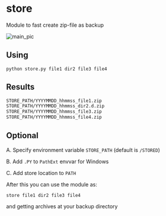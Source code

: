 # store

Module to fast create zip-file as backup

![main_pic](https://www.lucidchart.com/publicSegments/view/4caf2a87-e390-401c-9ec9-502595fc07cd/image.png)

## Using

`python store.py file1 dir2 file3 file4`

## Results

```bash
STORE_PATH/YYYYMMDD_hhmmss_file1.zip
STORE_PATH/YYYYMMDD_hhmmss_dir2.d.zip
STORE_PATH/YYYYMMDD_hhmmss_file3.zip
STORE_PATH/YYYYMMDD_hhmmss_file4.zip
```

## Optional

A. Specify environment variable `STORE_PATH` (default is `/STORED`)

B. Add `.PY` to `PathExt` envvar for Windows

C. Add store location to `PATH`

After this you can use the module as:

`store file1 dir2 file3 file4`

and getting archives at your backup directory
